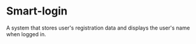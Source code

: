 # Smart-login
A system that stores user's registration data and displays the user's name when logged in.
